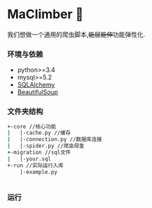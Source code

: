 # MaClimber :mountain_cableway:
我们想做一个通用的爬虫脚本,~~能屈能伸~~功能弹性化.

### 环境与依赖
* python>=3.4
* mysql>=5.2
* [SQLAlchemy](http://www.sqlalchemy.org/)
* [BeautifulSoup](https://www.crummy.com/software/BeautifulSoup/bs4/doc/)

### 文件夹结构
```bash
+-core //核心功能
|   |-cache.py //缓存
|   |-connection.py //数据库连接
|   |-spider.py //爬虫母皇
+-migration //sql文件
|   |-your.sql
+-run //实际运行入库
    |-example.py
    
```
### 运行